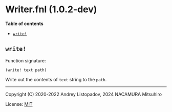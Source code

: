 # Writer.fnl (1.0.2-dev)

**Table of contents**

- [`write!`](#write)

## `write!`
Function signature:

```
(write! text path)
```

Write out the contents of `text` string to the `path`.


---

Copyright (C) 2020-2022 Andrey Listopadov, 2024 NACAMURA Mitsuhiro

License: [MIT](https://git.sr.ht/~m15a/fnldoc/tree/main/item/LICENSE)


<!-- Generated with Fnldoc 1.0.2-dev
     https://sr.ht/~m15a/fnldoc/ -->
